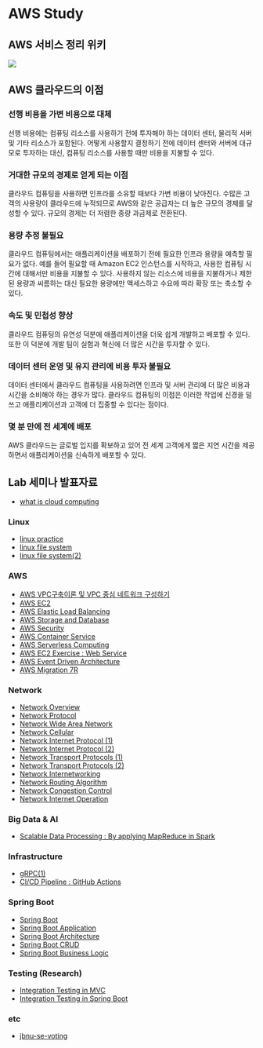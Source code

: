 # AWS Study

## AWS 서비스 정리 위키

[<img src="https://img.shields.io/badge/notion-000000?style=for-the-badge&logo=notion&logoColor=white">](https://workable-utahraptor-547.notion.site/1a35d22aa1b647be879876e7beafc84f?v=3d5a756dc2a64b108471d47b2e057fd6)

## AWS 클라우드의 이점

### 선행 비용을 가변 비용으로 대체
선행 비용에는 컴퓨팅 리소스를 사용하기 전에 투자해야 하는 데이터 센터, 물리적 서버 및 기타 리소스가 포함된다. 어떻게 사용할지 결정하기 전에 데이터 센터와 서버에 대규모로 투자하는 대신, 컴퓨팅 리소스를 사용할 때만 비용을 지불할 수 있다.

### 거대한 규모의 경제로 얻게 되는 이점
클라우드 컴퓨팅을 사용하면 인프라를 소유할 때보다 가변 비용이 낮아진다. 수많은 고객의 사용량이 클라우드에 누적되므로 AWS와 같은 공급자는 더 높은 규모의 경제를 달성할 수 있다. 규모의 경제는 더 저렴한 종량 과금제로 전환된다.

### 용량 추정 불필요
클라우드 컴퓨팅에서는 애플리케이션을 배포하기 전에 필요한 인프라 용량을 예측할 필요가 없다. 예를 들어 필요할 때 Amazon EC2 인스턴스를 시작하고, 사용한 컴퓨팅 시간에 대해서만 비용을 지불할 수 있다. 사용하지 않는 리소스에 비용을 지불하거나 제한된 용량과 씨름하는 대신 필요한 용량에만 액세스하고 수요에 따라 확장 또는 축소할 수 있다.

### 속도 및 민첩성 향상
클라우드 컴퓨팅의 유연성 덕분에 애플리케이션을 더욱 쉽게 개발하고 배포할 수 있다. 또한 이 덕분에 개발 팀이 실험과 혁신에 더 많은 시간을 투자할 수 있다.

### 데이터 센터 운영 및 유지 관리에 비용 투자 불필요
데이터 센터에서 클라우드 컴퓨팅을 사용하려면 인프라 및 서버 관리에 더 많은 비용과 시간을 소비해야 하는 경우가 많다. 클라우드 컴퓨팅의 이점은 이러한 작업에 신경을 덜 쓰고 애플리케이션과 고객에 더 집중할 수 있다는 점이다.

### 몇 분 만에 전 세계에 배포
AWS 클라우드는 글로벌 입지를 확보하고 있어 전 세계 고객에게 짧은 지연 시간을 제공하면서 애플리케이션을 신속하게 배포할 수 있다.

## Lab 세미나 발표자료

- [what is cloud computing](https://github.com/kiku99/Cloud/blob/master/Linux/01_What%20is%20Cloud%20Computing.pdf)

### Linux
- [linux practice](https://github.com/kiku99/Cloud/blob/master/Linux/02_Linux%20Practice.pdf)
- [linux file system](https://github.com/kiku99/Cloud/blob/master/Linux/03_Linux%20File%20system.pdf)
- [linux file system(2)](https://github.com/kiku99/Cloud/blob/master/Linux/04_Linux%20File%20system(2).pdf)

### AWS 
- [AWS VPC구축이론 및 VPC 중심 네트워크 구성하기](https://github.com/kiku99/Cloud/blob/master/AWS/00.AWS%20VPC%20%EA%B5%AC%EC%B6%95%EC%9D%B4%EB%A1%A0%20%EB%B0%8F%20VPC%20%EC%A4%91%EC%8B%AC%20%EB%84%A4%ED%8A%B8%EC%9B%8C%ED%81%AC%20%EA%B5%AC%EC%84%B1%ED%95%98%EA%B8%B0.pdf)
- [AWS EC2](https://github.com/kiku99/Cloud/blob/master/AWS/01.AWS%20EC2.pdf)
- [AWS Elastic Load Balancing](https://github.com/kiku99/Cloud/blob/master/AWS/02.AWS%20Elastic%20Load%20Balancing.pdf)
- [AWS Storage and Database](https://github.com/kiku99/Cloud/blob/master/AWS/03.AWS%20Storage%20and%20Database.pdf)
- [AWS Security](https://github.com/kiku99/Cloud/blob/master/AWS/04.AWS%20Security.pdf)
- [AWS Container Service](https://github.com/kiku99/Cloud/blob/master/AWS/05.AWS%20Container%20Service.pdf)
- [AWS Serverless Computing](https://github.com/kiku99/Cloud/blob/master/AWS/06.AWS%20Serverless%20Computing.pdf)
- [AWS EC2 Exercise : Web Service](https://github.com/kiku99/Cloud/blob/master/AWS/07.%20AWS%20EC2%20web%20service.pdf)
- [AWS Event Driven Architecture](https://github.com/kiku99/Cloud/blob/master/AWS/08.%20AWS%20Event%20Driven%20Architecture.pdf)
- [AWS Migration 7R](https://github.com/kiku99/AWS/blob/master/AWS/09.%20AWS%20Migration_7R.pdf)

### Network
- [Network Overview](https://github.com/kiku99/Cloud/blob/master/Network/00.%20Network%20Overview.pdf)
- [Network Protocol](https://github.com/kiku99/Cloud/blob/master/Network/01.%20Network%20Protocol.pdf)
- [Network Wide Area Network](https://github.com/kiku99/Cloud/blob/master/Network/02.%20Network%20Wide%20Area%20Network.pdf)
- [Network Cellular](https://github.com/kiku99/Cloud/blob/master/Network/03.%20Network%20Cellular.pdf)
- [Network Internet Protocol (1)](https://github.com/kiku99/Cloud/blob/master/Network/04.%20Network%20Internet%20Protocol%20(1).pdf)
- [Network Internet Protocol (2)](https://github.com/kiku99/Cloud/blob/master/Network/05.%20Network%20Internet%20Protocol%20(2).pdf)
- [Network Transport Protocols (1)](https://github.com/kiku99/AWS/blob/master/Network/06.%20Network%20Transport%20Protocols%20(1).pdf)
- [Network Transport Protocols (2)](https://github.com/kiku99/AWS/blob/master/Network/07.%20Network%20Transport%20Protocols%20(2).pdf)
- [Network Internetworking](https://github.com/kiku99/AWS/blob/master/Network/08.%20Network%20Internetworking.pdf)
- [Network Routing Algorithm](https://github.com/kiku99/AWS/blob/master/Network/09.%20Network%20Routing%20Algorithm.pdf)
- [Network Congestion Control](https://github.com/kiku99/AWS/blob/master/Network/10.%20Network%20Congestion%20Control.pdf)
- [Network Internet Operation](https://github.com/kiku99/AWS/blob/master/Network/11.%20Network%20Internet%20Operation.pdf)

### Big Data & AI
- [Scalable Data Processing : By applying MapReduce in Spark](https://github.com/kiku99/AWS/blob/master/Big%20Data%20%26%20AI/Research%20Presentation%20%5Bfinal%20Presentation%5D.pdf)

### Infrastructure
- [gRPC(1)](https://github.com/kiku99/AWS/blob/master/Infrastructure/01.%20gRPC%20(1).pdf)
- [CI/CD Pipeline : GitHub Actions](https://github.com/kiku99/AWS/blob/master/Infrastructure/CICD%20Pipeline.pdf)

### Spring Boot
- [Spring Boot](https://github.com/kiku99/Cloud/blob/master/SpringBoot/00.Spring%20Boot.pdf)
- [Spring Boot Application](https://github.com/kiku99/Cloud/blob/master/SpringBoot/01.Spring%20Boot%20Application.pdf)
- [Spring Boot Architecture](https://github.com/kiku99/Cloud/blob/master/SpringBoot/02.Spring%20Boot%20Architecture.pdf)
- [Spring Boot CRUD](https://github.com/kiku99/Cloud/blob/master/SpringBoot/03.Spring%20Boot%20CRUD.pdf)
- [Spring Boot Business Logic](https://github.com/kiku99/Cloud/blob/master/SpringBoot/04.Spring%20Boot%20Business%20Logic.pdf)

### Testing (Research)
- [Integration Testing in MVC](https://github.com/kiku99/Cloud/blob/master/Testing/00.%20Integration%20Testing.pdf)
- [Integration Testing in Spring Boot](https://github.com/kiku99/Cloud/blob/master/Testing/01.%20Integration%20Testing%20in%20Spring%20Boot.pdf)

### etc
- [jbnu-se-voting](https://github.com/kiku99/Cloud/blob/master/etc/jbnu-se-voting.pdf)
